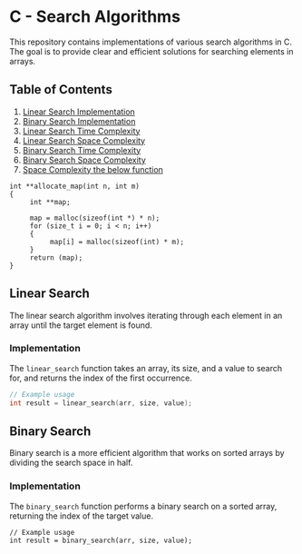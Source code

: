# C - Search Algorithms

This repository contains implementations of various search algorithms in C. The goal is to provide clear and efficient solutions for searching elements in arrays.

## Table of Contents

1. [Linear Search Implementation](./0-linear.c)
2. [Binary Search Implementation](./1-binary.c)
3. [Linear Search Time Complexity](./2-O)
4. [Linear Search Space Complexity](./3-O)
5. [Binary Search Time Complexity](./4-O)
6. [Binary Search Space Complexity](./5-O)
7. [Space Complexity the below function](./6-O)
```
int **allocate_map(int n, int m)
{
     int **map;

     map = malloc(sizeof(int *) * n);
     for (size_t i = 0; i < n; i++)
     {
          map[i] = malloc(sizeof(int) * m);
     }
     return (map);
}
```

## Linear Search

The linear search algorithm involves iterating through each element in an array until the target element is found.

### Implementation

The `linear_search` function takes an array, its size, and a value to search for, and returns the index of the first occurrence.

```c
// Example usage
int result = linear_search(arr, size, value);
```

## Binary Search

Binary search is a more efficient algorithm that works on sorted arrays by dividing the search space in half.

### Implementation

The `binary_search` function performs a binary search on a sorted array, returning the index of the target value.

```
// Example usage
int result = binary_search(arr, size, value);
```
